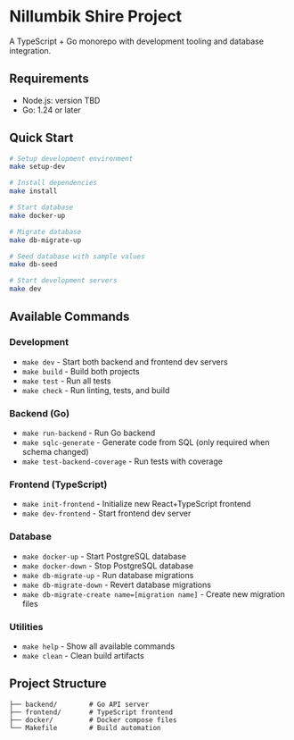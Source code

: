 # Nillumbik Shire Project

A TypeScript + Go monorepo with development tooling and database integration.

## Requirements

* Node.js: version TBD
* Go: 1.24 or later

## Quick Start

```bash
# Setup development environment
make setup-dev

# Install dependencies
make install

# Start database
make docker-up

# Migrate database
make db-migrate-up

# Seed database with sample values
make db-seed

# Start development servers
make dev
```

## Available Commands

### Development
- `make dev` - Start both backend and frontend dev servers
- `make build` - Build both projects
- `make test` - Run all tests
- `make check` - Run linting, tests, and build

### Backend (Go)
- `make run-backend` - Run Go backend
- `make sqlc-generate` - Generate code from SQL (only required when schema changed)
- `make test-backend-coverage` - Run tests with coverage

### Frontend (TypeScript)
- `make init-frontend` - Initialize new React+TypeScript frontend
- `make dev-frontend` - Start frontend dev server

### Database
- `make docker-up` - Start PostgreSQL database
- `make docker-down` - Stop PostgreSQL database
- `make db-migrate-up` - Run database migrations
- `make db-migrate-down` - Revert database migrations
- `make db-migrate-create name=[migration name]` - Create new migration files

### Utilities
- `make help` - Show all available commands
- `make clean` - Clean build artifacts

## Project Structure

```
├── backend/        # Go API server
├── frontend/       # TypeScript frontend
├── docker/         # Docker compose files
└── Makefile        # Build automation
```
